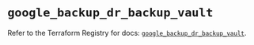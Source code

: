 # `google_backup_dr_backup_vault`

Refer to the Terraform Registry for docs: [`google_backup_dr_backup_vault`](https://registry.terraform.io/providers/hashicorp/google-beta/6.6.0/docs/resources/google_backup_dr_backup_vault).
